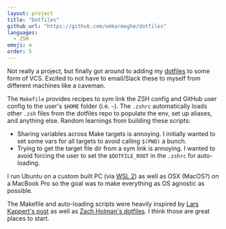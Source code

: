```yaml
---
layout: project
title: "Dotfiles"
github_url: "https://github.com/omkarmoghe/dotfiles"
languages:
  - ZSH
emoji: ⚙️
order: 5
---
```


Not really a project, but finally got around to adding my [dotfiles](https://wiki.debian.org/DotFiles) to some form of VCS. Excited to not have to email/Slack these to myself from different machines like a caveman.

The `Makefile` provides recipes to sym link the ZSH config and GitHub user config to the user's `$HOME` folder (i.e. `~`). The `.zshrc` automatically loads other `.zsh` files from the dotfiles repo to populate the env, set up aliases, and anything else. Random learnings from building these scripts:
- Sharing variables across Make targets is annoying. I initially wanted to set some vars for all targets to avoid calling `$(PWD)` a bunch.
- Trying to get the target file dir from a sym link is annoying. I wanted to avoid forcing the user to set the `$DOTFILE_ROOT` in the `.zshrc` for auto-loading.

I run Ubuntu on a custom built PC (via [WSL 2](https://docs.microsoft.com/en-us/windows/wsl/wsl2-index)) as well as OSX (MacOS?) on a MacBook Pro so the goal was to make everything as OS agnostic as possible.

The Makefile and auto-loading scripts were heavily inspired by [Lars Kappert's post](https://medium.com/@webprolific/getting-started-with-dotfiles-43c3602fd789) as well as [Zach Holman's dotfiles](https://github.com/holman/dotfiles). I think those are great places to start.

